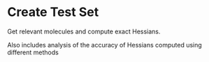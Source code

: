 # Create Test Set

Get relevant molecules and compute exact Hessians.

Also includes analysis of the accuracy of Hessians computed using different methods
